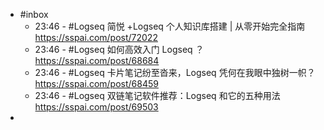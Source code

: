 - #inbox
	- 23:46 - #Logseq 简悦 +Logseq 个人知识库搭建 | 从零开始完全指南 https://sspai.com/post/72022
	- 23:46 - #Logseq 如何高效入门 Logseq ？
	   https://sspai.com/post/68684
	- 23:46 - #Logseq 卡片笔记纷至沓来，Logseq 凭何在我眼中独树一帜？ https://sspai.com/post/68459
	- 23:46 - #Logseq 双链笔记软件推荐：Logseq 和它的五种用法 https://sspai.com/post/69503
-
